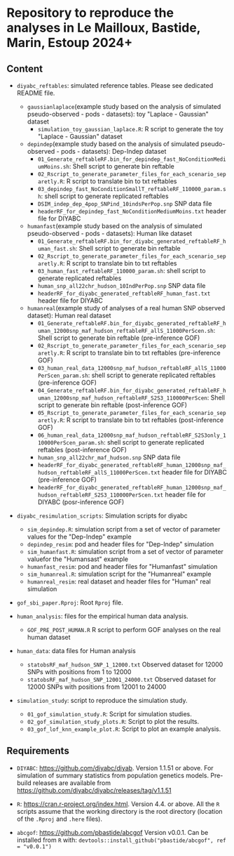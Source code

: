 # Repository to reproduce the analyses in Le Mailloux, Bastide, Marin, Estoup 2024+

## Content

* `diyabc_reftables`: simulated reference tables. Please see dedicated README file.
  * `gaussianlaplace`(example study based on the analysis of simulated pseudo-observed - pods - datasets): toy "Laplace - Gaussian" dataset
    * `simulation_toy_gaussian_laplace.R`: R script to generate the toy "Laplace - Gaussian" dataset
  * `depindep`(example study based on the analysis of simulated pseudo-observed - pods - datasets): Dep-Indep dataset
    * `01_Generate_reftableRF.bin_for_depindep_fast_NoConditionMediumMoins.sh`: Shell script to generate bin reftable
    * `02_Rscript_to_generate_parameter_files_for_each_scenario_separetly.R`: R script to translate bin to txt reftables
    * `03_depindep_fast_NoConditionSmallT_reftableRF_110000_param.sh`: shell script to generate replicated reftables
    * `DSIM_indep_dep_4pop_SNPind_10indsPerPop.snp` SNP data file
    * `headerRF_for_depindep_fast_NoConditionMediumMoins.txt` header file for DIYABC
  * `humanfast`(example study based on the analysis of simulated pseudo-observed - pods - datasets): Human like dataset
    * `01_Generate_reftableRF.bin_for_diyabc_generated_reftableRF_human_fast.sh`: Shell script to generate bin reftable
    * `02_Rscript_to_generate_parameter_files_for_each_scenario_separetly.R`: R script to translate bin to txt reftables
    * `03_human_fast_reftableRF_110000_param.sh`: shell script to generate replicated reftables
    * `human_snp_all22chr_hudson_10IndPerPop.snp` SNP data file
    * `headerRF_for_diyabc_generated_reftableRF_human_fast.txt` header file for DIYABC
  * `humanreal`(example study of analyses of a real human SNP observed dataset): Human real dataset
    * `01_Generate_reftableRF.bin_for_diyabc_generated_reftableRF_human_12000snp_maf_hudson_reftableRF_allS_11000PerScen.sh`: Shell script to generate bin reftable (pre-inference GOF)
    * `02_Rscript_to_generate_parameter_files_for_each_scenario_separetly.R`: R script to translate bin to txt reftables (pre-inference GOF)
    * `03_human_real_data_12000snp_maf_hudson_reftableRF_allS_11000PerScen_param.sh`: shell script to generate replicated reftables (pre-inference GOF)
    * `04_Generate_reftableRF.bin_for_diyabc_generated_reftableRF_human_12000snp_maf_hudson_reftableRF_S2S3_110000PerScen`: Shell script to generate bin reftable (post-inference GOF)
    * `05_Rscript_to_generate_parameter_files_for_each_scenario_separetly.R`: R script to translate bin to txt reftables (post-inference GOF)
    * `06_human_real_data_12000snp_maf_hudson_reftableRF_S2S3only_110000PerScen_param.sh`: shell script to generate replicated reftables (post-inference GOF)
    * `human_snp_all22chr_maf_hudson.snp` SNP data file
    * `headerRF_for_diyabc_generated_reftableRF_human_12000snp_maf_hudson_reftableRF_allS_11000PerScen.txt` header file for DIYABC (pre-inference GOF)
    * `headerRF_for_diyabc_generated_reftableRF_human_12000snp_maf_hudson_reftableRF_S2S3_110000PerScen.txt` header file for DIYABC (posr-inference GOF)

* `diyabc_resimulation_scripts`: Simulation scripts for diyabc
  * `sim_depindep.R`: simulation script from a set of vector of parameter values for the "Dep-Indep" example
  * `depindep_resim`: pod and header files for "Dep-Indep" simulation
  * `sim_humanfast.R`: simulation script from a set of vector of parameter valuefor the "Humansast" example
  * `humanfast_resim`: pod and header files for "Humanfast" simulation
  * `sim_humanreal.R`: simulation script for the "Humanreal" example
  * `humanreal_resim`: real dataset and header files for "Human" real simulation

* `gof_sbi_paper.Rproj`: Root `Rproj` file.

* `human_analysis`: files for the empirical human data analysis.
  * `GOF_PRE_POST_HUMAN.R` R script to perform GOF analyses on the real human dataset
  
* `human_data`: data files for Human analysis
    * `statobsRF_maf_hudson_SNP_1_12000.txt` Observed dataset for 12000 SNPs with positions from 1 to 12000
    * `statobsRF_maf_hudson_SNP_12001_24000.txt` Observed dataset for 12000 SNPs with positions from 12001 to 24000

* `simulation_study`: script to reproduce the simulation study.
  * `01_gof_simulation_study.R`: Script for simulation studies.
  * `02_gof_simulation_study_plots.R`: Script to plot the results.
  * `03_gof_lof_knn_example_plot.R`: Script to plot an example analysis.

## Requirements

* `DIYABC`: https://github.com/diyabc/diyab.
  Version 1.1.51 or above.
  For simulation of summary statistics from population genetics models.
  Pre-build releases are available from https://github.com/diyabc/diyabc/releases/tag/v1.1.51

* `R`: https://cran.r-project.org/index.html.
  Version 4.4. or above.
  All the `R` scripts assume that the working directory is the root directory
  (location of the `.Rproj` and `.here` files).

* `abcgof`: https://github.com/pbastide/abcgof
  Version v0.0.1.
  Can be installed from `R` with: `devtools::install_github("pbastide/abcgof", ref = "v0.0.1")`
